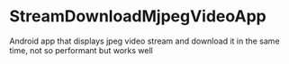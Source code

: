 # StreamDownloadMjpegVideoApp
Android app that displays jpeg video stream and download it in the same time, not so performant but works well
